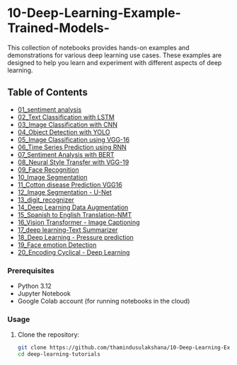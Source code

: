 # 10-Deep-Learning-Example-Trained-Models-
This collection of notebooks provides hands-on examples and demonstrations for various deep learning use cases. These examples are designed to help you learn and experiment with different aspects of deep learning.

## Table of Contents

- [01_sentiment analysis](https://github.com/ThaminduSulakshana/10-Deep-Learning-Example-Trained-Models-/blob/928a86b646788fb1d00cc86ce0ad812aa48e9040/01_sentiment%20analysis.ipynb)
- [02_Text Classification with LSTM](https://github.com/ThaminduSulakshana/20-Deep-Learning-Trained-Models-/blob/main/02_Text%20Classification%20with%20LSTM.ipynb)
- [03_Image Classification with CNN]()
- [04_Object Detection with YOLO]()
- [05_Image Classification using VGG-16]()
- [06_Time Series Prediction using RNN]()
- [07_Sentiment Analysis with BERT]()
- [08_Neural Style Transfer with VGG-19]()
- [09_Face Recognition]()
- [10_Image Segmentation]()
- [11_Cotton disease Prediction VGG16]()
- [12_Image Segmentation - U-Net]()
- [13_digit_recognizer]()
- [14_Deep Learning Data Augmentation]()
- [15_Spanish to English Translation-NMT]()
- [16_Vision Transformer - Image Captioning]()
- [17_deep learning-Text Summarizer]()
- [18_Deep Learning - Pressure prediction]()
- [19_Face emotion Detection]()
- [20_Encoding Cyclical - Deep Learning]()

### Prerequisites

- Python 3.12
- Jupyter Notebook
- Google Colab account (for running notebooks in the cloud)

### Usage

1. Clone the repository:

   ```bash
   git clone https://github.com/thamindusulakshana/10-Deep-Learning-Example-Trained-Models-.git
   cd deep-learning-tutorials

